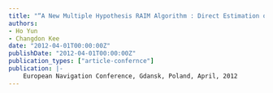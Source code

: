 ```yaml
---
title: "“A New Multiple Hypothesis RAIM Algorithm : Direct Estimation of a Fault Vector with an RRAIM Concept”"
authors:
- Ho Yun
- Changdon Kee
date: "2012-04-01T00:00:00Z"
publishDate: "2012-04-01T00:00:00Z"
publication_types: ["article-confernce"]
publication: |-
    European Navigation Conference, Gdansk, Poland, April, 2012
---
```

